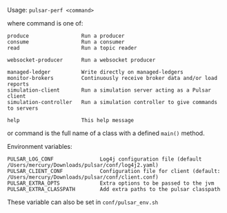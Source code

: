 Usage: `pulsar-perf <command>`

where command is one of:

    produce                 Run a producer
    consume                 Run a consumer
    read                    Run a topic reader

    websocket-producer      Run a websocket producer

    managed-ledger          Write directly on managed-ledgers
    monitor-brokers         Continuously receive broker data and/or load reports
    simulation-client       Run a simulation server acting as a Pulsar client
    simulation-controller   Run a simulation controller to give commands to servers

    help                    This help message

or command is the full name of a class with a defined `main()` method.

Environment variables:

    PULSAR_LOG_CONF               Log4j configuration file (default /Users/mercury/Downloads/pulsar/conf/log4j2.yaml)
    PULSAR_CLIENT_CONF            Configuration file for client (default: /Users/mercury/Downloads/pulsar/conf/client.conf)
    PULSAR_EXTRA_OPTS             Extra options to be passed to the jvm
    PULSAR_EXTRA_CLASSPATH        Add extra paths to the pulsar classpath

These variable can also be set in `conf/pulsar_env.sh`
